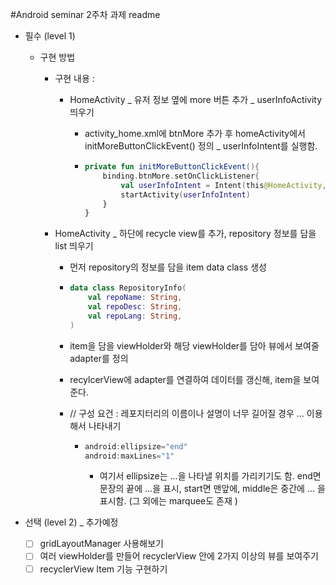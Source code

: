 #Android seminar 2주차 과제 readme

* 필수 (level 1)

  * 구현 방법

    * 구현 내용 : 

      * HomeActivity _ 유저 정보 옆에 more 버튼 추가 _ userInfoActivity 띄우기

        *  activity_home.xml에 btnMore 추가 후 homeActivity에서 initMoreButtonClickEvent() 정의 _ userInfoIntent를 실행함.

        * ```kotlin
          private fun initMoreButtonClickEvent(){
              binding.btnMore.setOnClickListener{
                  val userInfoIntent = Intent(this@HomeActivity, userInfoActivity::class.java)
                  startActivity(userInfoIntent)
              }
          }
          ```

    * HomeActivity _ 하단에 recycle view를 추가, repository 정보를 담을 list 띄우기 

      * 먼저 repository의 정보를 담을 item data class 생성

      * ```kotlin
        data class RepositoryInfo(
            val repoName: String,
            val repoDesc: String,
            val repoLang: String,
        )
        ```

      * item을 담을 viewHolder와 해당 viewHolder를 담아 뷰에서 보여줄 adapter를 정의 

      * recylcerView에 adapter를 연결하여 데이터를 갱신해, item을 보여준다. 

      * // 구성 요건 : 레포지터리의 이름이나 설명이 너무 길어질 경우 ... 이용해서 나타내기

        * ```kotlin
          android:ellipsize="end"
          android:maxLines="1"
          ```

          * 여기서 ellipsize는 ...을 나타낼 위치를 가리키기도 함. end면 문장의 끝에 ...을 표시, start면 맨앞에, middle은 중간에 ... 을 표시함. (그 외에는 marquee도 존재 )

* 선택 (level 2) _ 추가예정
  - [ ] gridLayoutManager 사용해보기 
  - [ ] 여러 viewHolder를 만들어 recyclerView 안에 2가지 이상의 뷰를 보여주기
  - [ ] recyclerView Item 기능 구현하기